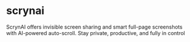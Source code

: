# scrynai

ScrynAI offers invisible screen sharing and smart full-page screenshots with AI-powered auto-scroll. Stay private, productive, and fully in control
